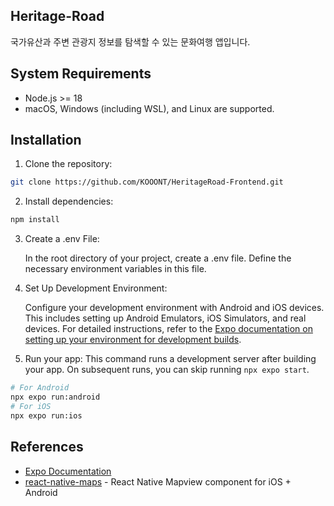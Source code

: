 
## Heritage-Road
국가유산과 주변 관광지 정보를 탐색할 수 있는 문화여행 앱입니다.


## System Requirements
- Node.js >= 18
- macOS, Windows (including WSL), and Linux are supported.

## Installation
1. Clone the repository:
````bash
git clone https://github.com/KOOONT/HeritageRoad-Frontend.git
````
2. Install dependencies:
````bash
npm install
````

3. Create a .env File:

    In the root directory of your project, create a .env file.
    Define the necessary environment variables in this file.

4. Set Up Development Environment:

    Configure your development environment with Android and iOS devices. This includes setting up Android Emulators, iOS Simulators, and real devices.
    For detailed instructions, refer to the [Expo documentation on setting up your environment for development builds](https://docs.expo.dev/get-started/set-up-your-environment/?mode=development-build&buildEnv=local&platform=android&device=physical).
    
5. Run your app:
   This command runs a development server after building your app. On subsequent runs, you can skip running `npx expo start`.

````bash
# For Android
npx expo run:android
# For iOS
npx expo run:ios
````

## References

- [Expo Documentation](https://docs.expo.dev/get-started/introduction/)
- [react-native-maps](https://github.com/react-native-maps/react-native-maps) - React Native Mapview component for iOS + Android
  
